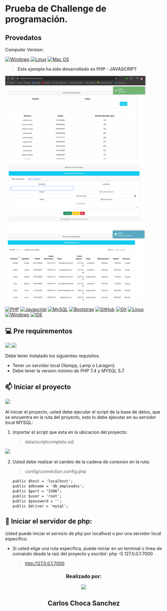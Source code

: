 # Prueba de Challenge de programación.

## Provedatos

Computer Version:

[![Windows](https://img.shields.io/badge/Windows-0078D6?style=for-the-badge&logo=windows&logoColor=white)](https://www.microsoft.com/es-es/windows/windows-11?r=1)
[![Linux](https://img.shields.io/badge/Linux-FF6600?style=for-the-badge&logo=linux&logoColor=white)](https://ubuntu.com/)
[![Mac OS](https://img.shields.io/badge/mac%20os-000000?style=for-the-badge&logo=macos&logoColor=F0F0F0)](https://www.apple.com/la/mac/)

> <strong> Este ejemplo ha sido desarrollado en PHP - JAVASCRIPT</strong>

<img src="preview.png" width="450" alt="proyect"/>
<img src="preview1.png" width="450" alt="proyect"/>
<img src="preview2.png" width="450" alt="proyect"/>

[![PHP](https://img.shields.io/badge/PHP-777BB4?style=for-the-badge&logo=php&logoColor=white)](https://www.php.net/)
[![Javascript](https://img.shields.io/badge/JavaScript-323330?style=for-the-badge&logo=javascript&logoColor=F7DF1E)](https://www.javascript.com/)
[![MySQL](https://img.shields.io/badge/MySQL-00000F?style=for-the-badge&logo=mysql&logoColor=white)](https://www.mysql.com/)
[![Bootstrap](https://img.shields.io/badge/Bootstrap-563D7C?style=for-the-badge&logo=bootstrap&logoColor=white)](https://getbootstrap.com/)
[![GitHub](https://img.shields.io/badge/GitHub-100000?style=for-the-badge&logo=github&logoColor=white)](https://github.com/)
[![Git](https://img.shields.io/badge/Git-E34F26?style=for-the-badge&logo=git&logoColor=white)](https://git-scm.com/)
[![Linux](https://img.shields.io/badge/Linux-FF6600?style=for-the-badge&logo=linux&logoColor=white)](https://www.linux.org/)
[![Windows](https://img.shields.io/badge/Windows-017AD7?style=for-the-badge&logo=windows&logoColor=white)](https://www.microsoft.com/es-es/windows/windows-11?r=1)
[![IDE](https://img.shields.io/badge/Visual_studio_code-0078D4?style=for-the-badge&logo=visual%20studio%20code&logoColor=white)](https://code.visualstudio.com/)

## 💻 Pre requirementos

<img src="https://img.shields.io/badge/MySQL-005C84?style=for-the-badge&logo=mysql&logoColor=white" />
<img src="https://img.shields.io/badge/PHP-777BB4?style=for-the-badge&logo=php&logoColor=white" />

Debe tener instalado los siguientes requisitos.

- Tener un servidor local (Xampp, Lamp o Laragon).
- Debe tener la version minimo de PHP 7.4 y MYSQL 5.7.

## 📫 Iniciar el proyecto

<img src="https://img.shields.io/badge/MySQL-005C84?style=for-the-badge&logo=mysql&logoColor=white" />

Al iniciar el proyecto, usted debe ejecutar el script de la base de datos, que se encuentra en la ruta del proyecto, esto lo debe ejecutar en su servidor local MYSQL:

1. Importar el script que esta en la ubicacion del proyecto:
   > data/scriptcompleto.sql

<img src="https://img.shields.io/badge/PHP-777BB4?style=for-the-badge&logo=php&logoColor=white" />

2. Usted debe realizar el cambio de la cadena de conexion en la ruta:

   > config/connection.config.php

   ```
   public $host = 'localhost';
   public $dbname = 'db_empleados';
   public $port = "3306";
   public $user = 'root';
   public $password = '';
   public $driver = 'mysql';
   ```

## 🚀 Iniciar el servidor de php:

Usted puede iniciar el servicio de php por localhost o por una servidor local especifico.

- Si usted elige una ruta especifica, puede iniciar en un terminal o linea de comando desde la raiz del proyecto y escribir: php -S 127.0.0.1:7000
  > [http:/127.0.0.1:7000](http://127.0.0.1:7000)

<div align="center">

### Realizado por:

![](https://avatars.githubusercontent.com/u/42042270?s=48&v=4)

## Carlos Choca Sanchez
